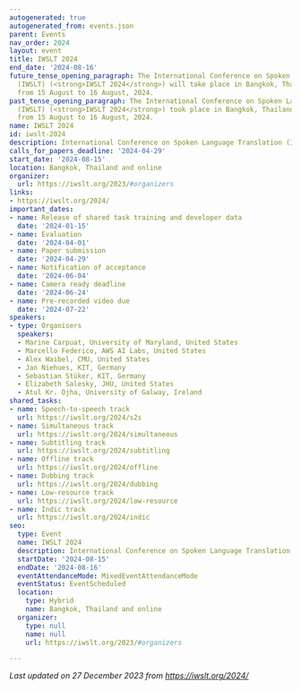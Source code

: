 ```yaml
---
autogenerated: true
autogenerated_from: events.json
parent: Events
nav_order: 2024
layout: event
title: IWSLT 2024
end_date: '2024-08-16'
future_tense_opening_paragraph: The International Conference on Spoken Language Translation
  (IWSLT) (<strong>IWSLT 2024</strong>) will take place in Bangkok, Thailand and online
  from 15 August to 16 August, 2024.
past_tense_opening_paragraph: The International Conference on Spoken Language Translation
  (IWSLT) (<strong>IWSLT 2024</strong>) took place in Bangkok, Thailand and online
  from 15 August to 16 August, 2024.
name: IWSLT 2024
id: iwslt-2024
description: International Conference on Spoken Language Translation (IWSLT)
calls_for_papers_deadline: '2024-04-29'
start_date: '2024-08-15'
location: Bangkok, Thailand and online
organizer:
  url: https://iwslt.org/2023/#organizers
links:
- https://iwslt.org/2024/
important_dates:
- name: Release of shared task training and developer data
  date: '2024-01-15'
- name: Evaluation
  date: '2024-04-01'
- name: Paper submission
  date: '2024-04-29'
- name: Notification of acceptance
  date: '2024-06-04'
- name: Camera ready deadline
  date: '2024-06-24'
- name: Pre-recorded video due
  date: '2024-07-22'
speakers:
- type: Organisers
  speakers:
  - Marine Carpuat, University of Maryland, United States
  - Marcello Federico, AWS AI Labs, United States
  - Alex Waibel, CMU, United States
  - Jan Niehues, KIT, Germany
  - Sebastian Stüker, KIT, Germany
  - Elizabeth Salesky, JHU, United States
  - Atul Kr. Ojha, University of Galway, Ireland
shared_tasks:
- name: Speech-to-speech track
  url: https://iwslt.org/2024/s2s
- name: Simultaneous track
  url: https://iwslt.org/2024/simultaneous
- name: Subtitling track
  url: https://iwslt.org/2024/subtitling
- name: Offline track
  url: https://iwslt.org/2024/offline
- name: Dubbing track
  url: https://iwslt.org/2024/dubbing
- name: Low-resource track
  url: https://iwslt.org/2024/low-resource
- name: Indic track
  url: https://iwslt.org/2024/indic
seo:
  type: Event
  name: IWSLT 2024
  description: International Conference on Spoken Language Translation (IWSLT)
  startDate: '2024-08-15'
  endDate: '2024-08-16'
  eventAttendanceMode: MixedEventAttendanceMode
  eventStatus: EventScheduled
  location:
    type: Hybrid
    name: Bangkok, Thailand and online
  organizer:
    type: null
    name: null
    url: https://iwslt.org/2023/#organizers

---
```

*Last updated on 27 December 2023 from https://iwslt.org/2024/*

